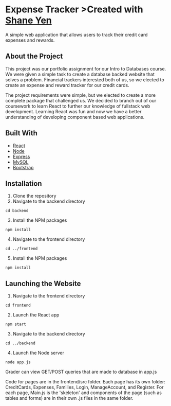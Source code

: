 # Expense Tracker >Created with [Shane Yen](https://github.com/ShaneYen) 
A simple web application that allows users to track their credit card expenses and rewards. 

## About the Project
This project was our portfolio assignment for our Intro to Databases course. We were given a simple task to create a database backed website that solves a problem. Financial trackers interested both of us, so we elected to create an expense and reward tracker for our credit cards. 

The project requirements were simple, but we elected to create a more complete package that challenged us. We decided to branch out of our coursework to learn React to further our knowledge of fullstack web development. Learning React was fun and now we have a better understanding of developing component based web applications.

## Built With
* [React](https://reactjs.org)
* [Node](https://nodejs.org/en/)
* [Express](https://expressjs.com)
* [MySQL](https://www.mysql.com)
* [Bootstrap](https://getbootstrap.com)

## Installation 
1. Clone the repository
2. Navigate to the backend directory
```
cd backend
```
3. Install the NPM packages
```
npm install
```
4. Navigate to the frontend directory
```
cd ../frontend
```
5. Install the NPM packages
```
npm install
```

## Launching the Website
1. Navigate to the frontend directory
```
cd frontend
```
2. Launch the React app
```
npm start
```
3. Navigate to the backend directory
```
cd ../backend
```
4. Launch the Node server
```
node app.js
```


Grader can view GET/POST queries that are made to database in app.js

Code for pages are in the frontend/src folder.
Each page has its own folder: CreditCards, Expenses, Families, Login, ManageAccount, and Register. 
For each page, Main.js is the 'skeleton' and components of the page (such as tables and forms) are in their own .js files in the same folder.
